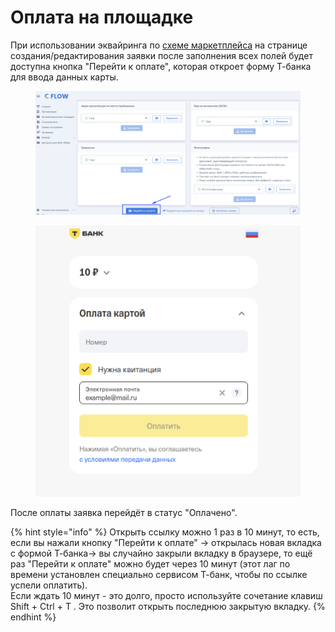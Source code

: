 # Оплата на площадке

При использовании эквайринга по [схеме маркетплейса](./) на странице создания/редактирования заявки после заполнения всех полей будет доступна кнопка "Перейти к оплате", которая откроет форму Т-банка для ввода данных карты.

<figure><img src="../../../.gitbook/assets/image (15).png" alt=""><figcaption></figcaption></figure>

<figure><img src="../../../.gitbook/assets/image (377).png" alt=""><figcaption></figcaption></figure>

После оплаты заявка перейдёт в статус "Оплачено".

{% hint style="info" %}
Открыть ссылку можно 1 раз в 10 минут, то есть, если вы  нажали кнопку "Перейти к оплате" -> открылась новая вкладка с формой Т-банка->  вы случайно закрыли вкладку в браузере, то ещё раз "Перейти к оплате" можно будет через 10 минут (этот лаг по времени установлен специально сервисом Т-банк, чтобы по ссылке успели оплатить). \
Если ждать 10 минут - это долго, просто используйте сочетание клавиш Shift + Ctrl + T . Это позволит открыть последнюю закрытую вкладку.
{% endhint %}
